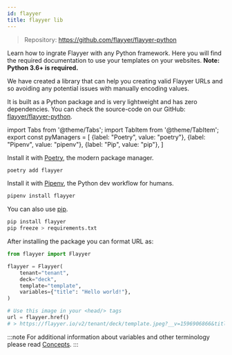 ```yaml
---
id: flayyer
title: flayyer lib
---
```


[flayyer-python]: https://github.com/flayyer/flayyer-python

> Repository: https://github.com/flayyer/flayyer-python

Learn how to ingrate Flayyer with any Python framework. Here you will find the required documentation to use your templates on your websites. **Note: Python 3.6+ is required.**

We have created a library that can help you creating valid Flayyer URLs and so avoiding any potential issues with manually encoding values.

It is built as a Python package and is very lightweight and has zero dependencies. You can check the source-code on our GitHub: [flayyer/flayyer-python][flayyer-python].

<!-- MDX variables -->
import Tabs from '@theme/Tabs';
import TabItem from '@theme/TabItem';
export const pyManagers = [
  {label: "Poetry", value: "poetry"},
  {label: "Pipenv", value: "pipenv"},
  {label: "Pip", value: "pip"},
]

<Tabs groupId="py-manager" defaultValue="poetry" values={pyManagers}>
<TabItem value="poetry">

Install it with [Poetry](https://python-poetry.org/), the modern package manager.

```bash title="Terminal.app"
poetry add flayyer
```

</TabItem>

<TabItem value="pipenv">

Install it with [Pipenv](https://pipenv.pypa.io/), the Python dev workflow for humans.

```bash title="Terminal.app"
pipenv install flayyer
```

</TabItem>

<TabItem value="pip">

You can also use [pip](https://pip.pypa.io/en/stable/).

```bash title="Terminal.app"
pip install flayyer
pip freeze > requirements.txt
```

</TabItem>
</Tabs>

After installing the package you can format URL as:

```python
from flayyer import Flayyer

flayyer = Flayyer(
    tenant="tenant",
    deck="deck",
    template="template",
    variables={"title": "Hello world!"},
)

# Use this image in your <head/> tags
url = flayyer.href()
# > https://flayyer.io/v2/tenant/deck/template.jpeg?__v=1596906866&title=Hello+world%21
```

:::note
For additional information about variables and other terminology please read [Concepts](/docs/concepts).
:::
